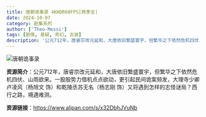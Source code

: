 ```yaml
---
title: 唐朝诡事录 4KHDR60FPS[两季全]
date: 2024-10-07
category: 剧集系列
author: ['Theo-Messi']
tags: [剧情, 悬疑, 奇幻, 古装]
description: '公元712年，唐睿宗改元延和，大唐依旧繁盛寰宇，但繁华之下依然危机四伏、山雨欲来。一股股势力借机点点欲动，更引起民间诡案频发，大理寺少卿卢凌风（杨旭文 饰）和乾陵丞苏无名（杨志刚 饰）又将遇到怎样的志怪谜局？西行之路，境遇难测。'
---
```


![唐朝诡事录](https://q1.itc.cn/images01/20240713/bea5757835764c1e92e825a468eb8689.jpeg)

**资源简介**：公元712年，唐睿宗改元延和，大唐依旧繁盛寰宇，但繁华之下依然危机四伏、山雨欲来。一股股势力借机点点欲动，更引起民间诡案频发，大理寺少卿卢凌风（杨旭文 饰）和乾陵丞苏无名（杨志刚 饰）又将遇到怎样的志怪谜局？西行之路，境遇难测。

**资源链接**：https://www.alipan.com/s/x32DbhJVuNb
